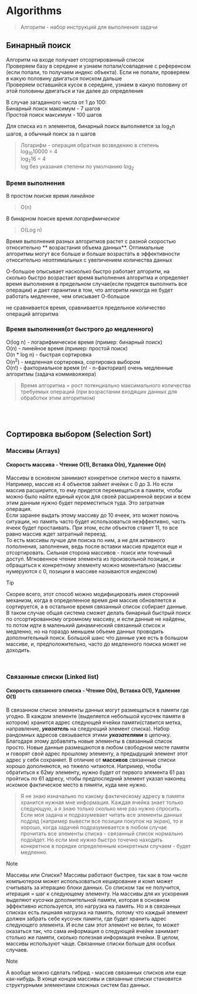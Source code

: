 # Algorithms<br/>
> Алгоритм - набор инструкций для выполнения задачи

## Бинарный поиск<br/>
Алгоритм на входе получает отсортированный список<br/>
Проверяем базу в середине и узнаем попали/совпадение с референсом (если попали, то получаем индекс объекта). Если не попали, проверяем в какую половину двигаться поиском дальше<br/>
Проверяем оставшийся кусок в середине, узнаем в какую половину от этой половины двигаться и так далее до определения<br/>

В случае загаданного числа от 1 до 100:<br/>
Бинарный поиск максимум - 7 шагов<br/>
Простой поиск максимум - 100 шагов<br/>

Для списка из n элементов, бинарный поиск выполняется за log<sub>2</sub>n шагов, а обычный поиск за n шагов<br/>

> Логарифм - операция обратная возведению в степень<br/>
> log<sub>10</sub>10000 = 4<br/>
> log<sub>2</sub>16 = 4<br/>
> log без указания степени по умолчанию log<sub>2</sub><br/>

### Время выполнения<br/>
В простом поиске время *линейное*<br/>
> O(n)<br/>

В бинарном поиске время *логарифмическое*<br/>
> O(Log n)<br/>

Время выполнения разных алгоритмов растет с разной скоростью относительно ** возрастания объема данных**. Оптимальные алгоритмы могут все больше и больше возрастать в эффективности относительно неоптимальных с увеличением количества данных<br/>

О-большое опысывает насколько быстро работает алгоритм, на сколько быстро возрастает время выполнения алгоритма и определяет время выполнения в предельном случае(если придется выполнить все операции) и дает гаранитии в том, что алгоритм никогда не будет работать медленнее, чем описывает О-большое<br/>

не сравнивается время, сравнивается предельное количество операций алгоритма<br/>

### Время выполнения(от быстрого до медленного)<br/>
O(log n) - логарифмическое время (пример: бинарный поиск)<br/>
O(n) - линейное время (пример: простой поиск)<br/>
O(n * log n) - быстрая сортировка<br/>
O(n<sup>2</sup>) - медленная сортировка, сортировка выбором<br/>
O(n!) - факториальное время (n! - n-факториал) очень медленные алгоритмы (задача коммивояжера)<br/>

> Время алгоритма = рост потенциально максимального количества требуемых операций (при возрастании входящих данных для обработки этим алгоритмом)
<br/>
<br/>

## Сортировка выбором (Selection Sort)
### Массивы (Arrays) 
#### Скорость массива - Чтение О(1), Вставка О(n), Удаление O(n)
Массивы в основном занимают конкретное слитное место в памяти. Например, массив из 4 объектов займет ячейки с 0 до 3. Но если массив расширится, то ему придется перемещаться в памяти, чтобы можно было найти единый кусок для своей расширенной версии и всем этим данным нужно будет переместиться туда. Это затратная операция.  
Если заранее выдать этому массиву до 10 ячеек, это может помочь ситуации, но память часто будет использоваться неэффективно, часть ячеек будет простаивать. При этом, если объектов станет 11, то все равно массив ждет затратный переезд.  
То есть массивы лучше для поиска по ним, а не для активного пополнения, заполнения, ведь после вставки массив придется еще и отсортировать. 
Сильная сторона массивов - поиск или точечный доступ. Мгновенное чтение элемента из произвольной позиции, и обращаться к конкретному элементу можно моментально (массивы нумеруются с 0, позиции в массиве называются индексом)

> [!TIP]
>Скорее всего, этот способ можно модифицировать имея сторонний механизм, когда в определенное время дня массив обновляется и сортируется, а в остальное время связанный список собирает данные.
>В таком случае общая система сможет делать бинарный быстрый поиск по отсортированному огромному массиву, и если данные не найдены, то потом идти в маленький динамический связанный список и медленно, но на гораздо меньшем объеме данных проводить дополнительный поиск. Большой шанс что данные уже есть в большом массиве, и, предположительно, часто до медленного поиска может не доходить.
<br/>

### Связанные списки (Linked list)
#### Скорость связанного списка - Чтение О(n), Вставка О(1), Удаление O(1)

В связанном списке элементы данных могут размещаться в памяти где угодно. 
В каждом элементе (выделяется небольшой кусочек памяти в котором) хранится адрес следующей ячейки памяти(ставится метка, направление, ***указатель*** на следующий элемент списка). 
Набор рандомных адресов связывается этими ***указателями*** в цепочку.
Благодаря этому добавлять новые элементы в связанный список просто. Новые данные размещаются в любом свободном месте памяти и говорят свой адрес прошлому элементу, а предыдущий элемент этот адрес у себя сохраняет.
В отличие от **массивов** связанные списки хорошо дополняются, но тяжело читаются. Например, чтобы обратиться к 62му элементу, нужно будет от первого элемента 61 раз пройтись по 61 адресу, чтобы предпоследний элемент указал  наконец искомое фактическое место в пямяти, куда мне нужно.
<br/>

> Я не знаю изначально по какому фактическому адресу в памяти хранится нужная мне информация. Каждая ячейка знает только следующую, а я знаю только сколько мне раз нужно спросить. Если моя задача и подразумевает читать все элементы данных подряд (например вывести все позиции покупок на экран), то и хорошо, когда задачей подразумевается в любом случае прочитать все элементы списка - связанный список нормально подойдет. Но если мне нужно быстро точечно находить конкретное в порядке определенным конкретным случаем - будет медленно. 

> [!NOTE]
> Массивы или Списки?
> Массивы работают быстрее, так как в том числе компьютером может использоваться кеширование и комп может считывать за итерацию блоки данных. Со списком так не получится, итерация = шаг к следующему элементу. 
> На массивы для их ускорения выделяют кусочки дополнительной памяти, которая в основном эффективно используется, это нагрузка на память. Но и в связанных списках есть лишнаяя нагрузка на память, потому что каждый элемент должен забрать себе кусочек памяти, где будет хранить адрес следующего элемента. И если сам этот элемент не велик, то может оказаться так, что сама информация о следующей ячейке занимает столько же памяти, сколько полезная информация ячейки. 
> В целом, массивы используют чаще. Связанные списки больше для особых случаев.

> [!NOTE]
> А вообще можно сделать гибрид - массив связанных списков или еще как-нибудь. В конце концов массивы и связанные списки становятся структурными элементами сложных систем баз данных.
